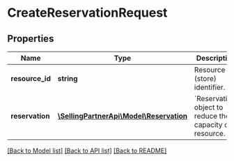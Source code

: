 # CreateReservationRequest

## Properties
Name | Type | Description | Notes
------------ | ------------- | ------------- | -------------
**resource_id** | **string** | Resource (store) identifier. | 
**reservation** | [**\SellingPartnerApi\Model\Reservation**](Reservation.md) | &#x60;Reservation&#x60; object to reduce the capacity of a resource. | 

[[Back to Model list]](../README.md#documentation-for-models) [[Back to API list]](../README.md#documentation-for-api-endpoints) [[Back to README]](../README.md)


